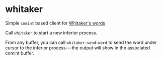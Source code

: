 # whitaker

Simple `comint` based client for [Whitaker's words](http://en.wikipedia.org/wiki/William_Whitaker's_Words)

Call `whitaker` to start a new inferior process.

From any buffer, you can call `whitaker-send-word` to send the word
under cursor to the inferior process---the output will show in the
associated comint buffer.
